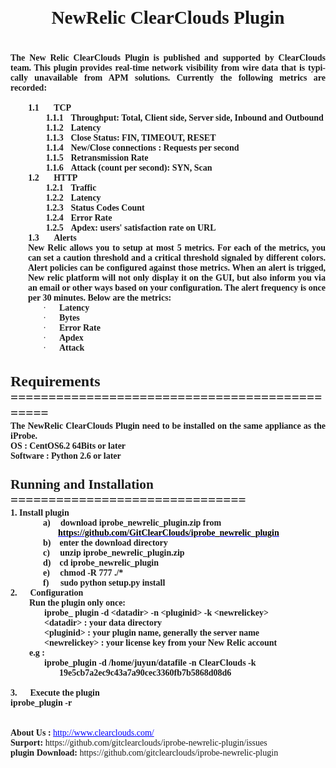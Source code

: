 
<html>

<head>
<meta http-equiv=Content-Type content="text/html; charset=windows-1252">
<meta name=Generator content="Microsoft Word 12 (filtered)">
<style>
<!--
 /* Font Definitions */
 @font-face
	{font-family:Wingdings;
	panose-1:5 0 0 0 0 0 0 0 0 0;}
@font-face
	{font-family:SimSun;
	panose-1:2 1 6 0 3 1 1 1 1 1;}
@font-face
	{font-family:"Cambria Math";
	panose-1:2 4 5 3 5 4 6 3 2 4;}
@font-face
	{font-family:Calibri;
	panose-1:2 15 5 2 2 2 4 3 2 4;}
@font-face
	{font-family:Tahoma;
	panose-1:2 11 6 4 3 5 4 4 2 4;}
@font-face
	{font-family:\5B8B\4F53;}
@font-face
	{font-family:"\@SimSun";
	panose-1:2 1 6 0 3 1 1 1 1 1;}
 /* Style Definitions */
 p.MsoNormal, li.MsoNormal, div.MsoNormal
	{margin:0in;
	margin-bottom:.0001pt;
	text-align:justify;
	text-justify:inter-ideograph;
	font-size:10.5pt;
	font-family:"Calibri","sans-serif";}
h1
	{mso-style-link:"Heading 1 Char";
	margin-top:17.0pt;
	margin-right:0in;
	margin-bottom:16.5pt;
	margin-left:0in;
	text-align:justify;
	text-justify:inter-ideograph;
	line-height:240%;
	page-break-after:avoid;
	font-size:22.0pt;
	font-family:"Calibri","sans-serif";
	font-weight:bold;}
h3
	{mso-style-link:"Heading 3 Char";
	margin-top:10.0pt;
	margin-right:0in;
	margin-bottom:0in;
	margin-left:0in;
	margin-bottom:.0001pt;
	text-align:justify;
	text-justify:inter-ideograph;
	page-break-after:avoid;
	font-size:10.5pt;
	font-family:"Cambria","serif";
	color:#4F81BD;
	font-weight:bold;}
p.MsoCommentText, li.MsoCommentText, div.MsoCommentText
	{mso-style-link:"Comment Text Char";
	margin:0in;
	margin-bottom:.0001pt;
	text-align:justify;
	text-justify:inter-ideograph;
	font-size:10.0pt;
	font-family:"Calibri","sans-serif";}
p.MsoHeader, li.MsoHeader, div.MsoHeader
	{mso-style-link:"Header Char";
	margin:0in;
	margin-bottom:.0001pt;
	text-align:center;
	layout-grid-mode:char;
	border:none;
	padding:0in;
	font-size:9.0pt;
	font-family:"Calibri","sans-serif";}
p.MsoFooter, li.MsoFooter, div.MsoFooter
	{mso-style-link:"Footer Char";
	margin:0in;
	margin-bottom:.0001pt;
	layout-grid-mode:char;
	font-size:9.0pt;
	font-family:"Calibri","sans-serif";}
a:link, span.MsoHyperlink
	{color:blue;
	text-decoration:underline;}
a:visited, span.MsoHyperlinkFollowed
	{color:purple;
	text-decoration:underline;}
p
	{margin-right:0in;
	margin-left:0in;
	font-size:12.0pt;
	font-family:"Times New Roman","serif";}
p.MsoCommentSubject, li.MsoCommentSubject, div.MsoCommentSubject
	{mso-style-link:"Comment Subject Char";
	margin:0in;
	margin-bottom:.0001pt;
	text-align:justify;
	text-justify:inter-ideograph;
	font-size:10.0pt;
	font-family:"Calibri","sans-serif";
	font-weight:bold;}
p.MsoAcetate, li.MsoAcetate, div.MsoAcetate
	{mso-style-link:"Balloon Text Char";
	margin:0in;
	margin-bottom:.0001pt;
	text-align:justify;
	text-justify:inter-ideograph;
	font-size:8.0pt;
	font-family:"Tahoma","sans-serif";}
p.MsoListParagraph, li.MsoListParagraph, div.MsoListParagraph
	{margin:0in;
	margin-bottom:.0001pt;
	text-align:justify;
	text-justify:inter-ideograph;
	text-indent:21.0pt;
	font-size:10.5pt;
	font-family:"Calibri","sans-serif";}
span.HeaderChar
	{mso-style-name:"Header Char";
	mso-style-link:Header;}
span.FooterChar
	{mso-style-name:"Footer Char";
	mso-style-link:Footer;}
span.Heading1Char
	{mso-style-name:"Heading 1 Char";
	mso-style-link:"Heading 1";
	font-weight:bold;}
span.BalloonTextChar
	{mso-style-name:"Balloon Text Char";
	mso-style-link:"Balloon Text";
	font-family:"Tahoma","sans-serif";}
span.CommentTextChar
	{mso-style-name:"Comment Text Char";
	mso-style-link:"Comment Text";}
span.CommentSubjectChar
	{mso-style-name:"Comment Subject Char";
	mso-style-link:"Comment Subject";
	font-weight:bold;}
span.Heading3Char
	{mso-style-name:"Heading 3 Char";
	mso-style-link:"Heading 3";
	font-family:"Cambria","serif";
	color:#4F81BD;
	font-weight:bold;}
.MsoChpDefault
	{font-size:10.5pt;}
 /* Page Definitions */
 @page WordSection1
	{size:595.3pt 841.9pt;
	margin:1.0in 77.8pt 1.0in 1.25in;
	layout-grid:15.6pt;}
div.WordSection1
	{page:WordSection1;}
 /* List Definitions */
 ol
	{margin-bottom:0in;}
ul
	{margin-bottom:0in;}
-->
</style>

</head>

<body lang=EN-US link=blue vlink=purple style='text-justify-trim:punctuation'>

<div class=WordSection1 style='layout-grid:15.6pt'>

<h1 align=center style='text-align:center'>NewRelic ClearClouds Plugin</h1>

<p class=MsoNormal><b>The New Relic ClearClouds Plugin is published and
supported by ClearClouds team. This plugin provides real-time network
visibility from wire data that is typically unavailable from APM solutions. Currently
the following metrics are recorded:</b></p>

<p class=MsoNormal><b>&nbsp;</b></p>

<p class=MsoListParagraph style='margin-left:49.6pt;text-indent:-28.35pt'><b>1.1<span
style='font:7.0pt "Times New Roman"'>&nbsp;&nbsp;&nbsp;&nbsp;&nbsp;&nbsp;&nbsp;&nbsp;&nbsp;
</span></b><b>TCP</b></p>

<p class=MsoListParagraph style='margin-left:70.9pt;text-indent:-28.35pt'><b>1.1.1<span
style='font:7.0pt "Times New Roman"'>&nbsp;&nbsp;&nbsp;&nbsp; </span></b><b>Throughput:
Total, Client side, Server side,</b> <b>Inbound and Outbound</b></p>

<p class=MsoListParagraph style='margin-left:70.9pt;text-indent:-28.35pt'><b>1.1.2<span
style='font:7.0pt "Times New Roman"'>&nbsp;&nbsp;&nbsp;&nbsp; </span></b><b>Latency</b></p>

<p class=MsoListParagraph style='margin-left:70.9pt;text-indent:-28.35pt'><b>1.1.3<span
style='font:7.0pt "Times New Roman"'>&nbsp;&nbsp;&nbsp;&nbsp; </span></b><b>Close
Status: FIN, TIMEOUT, RESET</b></p>

<p class=MsoListParagraph style='margin-left:70.9pt;text-indent:-28.35pt'><b>1.1.4<span
style='font:7.0pt "Times New Roman"'>&nbsp;&nbsp;&nbsp;&nbsp; </span></b><b>New/Close
connections :</b> <b>Requests per second</b></p>

<p class=MsoListParagraph style='margin-left:70.9pt;text-indent:-28.35pt'><b>1.1.5<span
style='font:7.0pt "Times New Roman"'>&nbsp;&nbsp;&nbsp;&nbsp; </span></b><b>Retransmission
Rate</b></p>

<p class=MsoListParagraph style='margin-left:70.9pt;text-indent:-28.35pt'><b>1.1.6<span
style='font:7.0pt "Times New Roman"'>&nbsp;&nbsp;&nbsp;&nbsp; </span></b><b>Attack
(count per second): SYN, Scan</b></p>

<p class=MsoListParagraph style='margin-left:49.6pt;text-indent:-28.35pt'><b>1.2<span
style='font:7.0pt "Times New Roman"'>&nbsp;&nbsp;&nbsp;&nbsp;&nbsp;&nbsp;&nbsp;&nbsp;&nbsp;
</span></b><b>HTTP </b></p>

<p class=MsoListParagraph style='margin-left:70.9pt;text-indent:-28.35pt'><b>1.2.1<span
style='font:7.0pt "Times New Roman"'>&nbsp;&nbsp;&nbsp;&nbsp; </span></b><b>Traffic</b></p>

<p class=MsoListParagraph style='margin-left:70.9pt;text-indent:-28.35pt'><b>1.2.2<span
style='font:7.0pt "Times New Roman"'>&nbsp;&nbsp;&nbsp;&nbsp; </span></b><b>Latency</b></p>

<p class=MsoListParagraph style='margin-left:70.9pt;text-indent:-28.35pt'><b>1.2.3<span
style='font:7.0pt "Times New Roman"'>&nbsp;&nbsp;&nbsp;&nbsp; </span></b><b>Status
Codes Count</b></p>

<p class=MsoListParagraph style='margin-left:70.9pt;text-indent:-28.35pt'><b>1.2.4<span
style='font:7.0pt "Times New Roman"'>&nbsp;&nbsp;&nbsp;&nbsp; </span></b><b>Error
Rate</b></p>

<p class=MsoListParagraph style='margin-left:70.9pt;text-indent:-28.35pt'><b>1.2.5<span
style='font:7.0pt "Times New Roman"'>&nbsp;&nbsp;&nbsp;&nbsp; </span></b><b>Apdex:
users' satisfaction rate on URL</b></p>

<p class=MsoListParagraph style='margin-left:49.6pt;text-indent:-28.35pt'><b>1.3<span
style='font:7.0pt "Times New Roman"'>&nbsp;&nbsp;&nbsp;&nbsp;&nbsp;&nbsp;&nbsp;&nbsp;&nbsp;
</span></b><b>Alerts</b></p>

<p class=MsoNormal style='margin-left:21.0pt'><b>         New Relic allows you
to setup at most 5 metrics. For each of the metrics, you can set a caution
threshold and a critical threshold signaled by different colors. Alert policies
can be configured against those metrics. When an alert is trigged, New relic
platform will not only display it on the GUI, but also inform you via an email
or other ways based on your configuration. The alert frequency is once per 30
minutes. Below are the metrics:</b></p>

<p class=MsoListParagraph style='margin-left:57.2pt;text-indent:-.25in'><span
style='font-family:Symbol'>·<span style='font:7.0pt "Times New Roman"'>&nbsp;&nbsp;&nbsp;&nbsp;&nbsp;&nbsp;&nbsp;&nbsp;
</span></span><b>Latency</b></p>

<p class=MsoListParagraph style='margin-left:57.2pt;text-indent:-.25in'><span
style='font-family:Symbol'>·<span style='font:7.0pt "Times New Roman"'>&nbsp;&nbsp;&nbsp;&nbsp;&nbsp;&nbsp;&nbsp;&nbsp;
</span></span><b>Bytes</b></p>

<p class=MsoListParagraph style='margin-left:57.2pt;text-indent:-.25in'><span
style='font-family:Symbol'>·<span style='font:7.0pt "Times New Roman"'>&nbsp;&nbsp;&nbsp;&nbsp;&nbsp;&nbsp;&nbsp;&nbsp;
</span></span><b>Error Rate</b></p>

<p class=MsoListParagraph style='margin-left:57.2pt;text-indent:-.25in'><span
style='font-family:Symbol'>·<span style='font:7.0pt "Times New Roman"'>&nbsp;&nbsp;&nbsp;&nbsp;&nbsp;&nbsp;&nbsp;&nbsp;
</span></span><b>Apdex</b></p>

<p class=MsoListParagraph style='margin-left:57.2pt;text-indent:-.25in'><span
style='font-family:Symbol'>·<span style='font:7.0pt "Times New Roman"'>&nbsp;&nbsp;&nbsp;&nbsp;&nbsp;&nbsp;&nbsp;&nbsp;
</span></span><b>Attack</b></p>

<p class=MsoNormal><b>&nbsp;</b></p>

<p class=MsoNormal><b>&nbsp;</b></p>

<p class=MsoNormal><b><span style='font-size:18.0pt'>Requirements</span></b></p>

<p class=MsoNormal><b><span style='font-size:16.0pt'>==============================================</span></b></p>

<p class=MsoNormal><b>The NewRelic ClearClouds Plugin need to be installed on
the same appliance as the iProbe. </b></p>

<p class=MsoNormal><b>OS : CentOS6.2 64Bits or later</b></p>

<p class=MsoNormal><b>Software : Python 2.6 or later</b></p>

<p class=MsoNormal><b><span style='font-size:16.0pt'>&nbsp;</span></b></p>

<p class=MsoNormal><b><span style='font-size:16.0pt'>Running and Installation</span></b></p>

<p class=MsoNormal><b><span style='font-size:16.0pt'>===============================</span></b></p>

<p class=MsoNormal><b>1. </b><a name="_GoBack"></a><b>Install plugin</b></p>

<p class=MsoListParagraph align=left style='margin-left:57.0pt;text-align:left;
text-indent:-.25in'><b>a)<span style='font:7.0pt "Times New Roman"'>&nbsp;&nbsp;&nbsp;&nbsp;&nbsp;&nbsp;
</span></b><b>download iprobe_newrelic_plugin.zip from <a
href="https://github.com/GitClearClouds/iprobe_newrelic_plugin.git"><span
style='color:windowtext;text-decoration:none'>https://github.com/GitClearClouds/iprobe_newrelic_plugin</span></a></b></p>

<p class=MsoListParagraph align=left style='margin-left:57.0pt;text-align:left;
text-indent:-.25in'><b>b)<span style='font:7.0pt "Times New Roman"'>&nbsp;&nbsp;&nbsp;&nbsp;&nbsp;
</span></b><b>enter the download directory</b></p>

<p class=MsoListParagraph align=left style='margin-left:57.0pt;text-align:left;
text-indent:-.25in'><b>c)<span style='font:7.0pt "Times New Roman"'>&nbsp;&nbsp;&nbsp;&nbsp;&nbsp;&nbsp;
</span></b><b>unzip iprobe_newrelic_plugin.zip</b></p>

<p class=MsoListParagraph style='margin-left:57.0pt;text-indent:-.25in'><b>d)<span
style='font:7.0pt "Times New Roman"'>&nbsp;&nbsp;&nbsp;&nbsp;&nbsp; </span></b><b>cd
iprobe_newrelic_plugin</b></p>

<p class=MsoListParagraph style='margin-left:57.0pt;text-indent:-.25in'><b>e)<span
style='font:7.0pt "Times New Roman"'>&nbsp;&nbsp;&nbsp;&nbsp;&nbsp;&nbsp; </span></b><b>chmod
-R 777  ./*</b></p>

<p class=MsoListParagraph style='margin-left:57.0pt;text-indent:-.25in'><b>f)<span
style='font:7.0pt "Times New Roman"'>&nbsp;&nbsp;&nbsp;&nbsp;&nbsp;&nbsp;&nbsp;
</span></b><b>sudo python setup.py install</b></p>

<p class=MsoListParagraph style='margin-left:21.25pt;text-indent:-21.25pt'><b>2.<span
style='font:7.0pt "Times New Roman"'>&nbsp;&nbsp;&nbsp;&nbsp;&nbsp;&nbsp;&nbsp;&nbsp;
</span></b><b>Configuration</b></p>

<p class=MsoNormal style='margin-left:22.5pt'><b>Run the plugin only once:</b></p>

<p class=MsoNormal style='margin-left:58.5pt;text-indent:-.25in'><b>iprobe_ plugin 
-d &lt;datadir&gt;  -n &lt;pluginid&gt;  -k &lt;newrelickey&gt;</b></p>

<p class=MsoNormal style='margin-left:58.5pt;text-indent:-.25in'><b>        &lt;datadir&gt; 
:  your data directory</b></p>

<p class=MsoNormal style='margin-left:58.5pt;text-indent:-.25in'><b>        &lt;pluginid&gt; 
:  your plugin name, generally the server name</b></p>

<p class=MsoNormal style='margin-left:58.5pt;text-indent:-.25in'><b>        &lt;newrelickey&gt; 
:  your license key from your New Relic account</b></p>

<p class=MsoListParagraph style='margin-left:22.5pt;text-indent:0in'><b>e.g :</b></p>

<p class=MsoNormal align=left style='margin-left:58.5pt;text-align:left;
text-indent:-.25in'><b>iprobe_plugin -d /home/juyun/datafile  -n ClearClouds -k
</b><b>19e5cb7a2ec9c43a7a90cec3360fb7b5868d08d6</b></p>

<p class=MsoNormal><b>&nbsp;</b></p>

<p class=MsoListParagraph style='margin-left:21.25pt;text-indent:-21.25pt'><b>3.<span
style='font:7.0pt "Times New Roman"'>&nbsp;&nbsp;&nbsp;&nbsp;&nbsp;&nbsp;&nbsp;&nbsp;
</span></b><b>Execute the plugin</b></p>

<p class=MsoNormal><b>         iprobe_plugin -r</b></p>

<p class=MsoNormal><b>&nbsp;</b></p>

<p class=MsoListParagraph style='text-indent:0in'><b>&nbsp;</b></p>

<p class=MsoListParagraph style='text-indent:0in'><b>About Us : </b><a
href="http://www.clearclouds.com/about/">http://www.clearclouds.com/ </a></p>

<p class=MsoListParagraph style='margin-left:21.25pt;text-indent:-21.25pt'><b>Surport:
</b>https://github.com/gitclearclouds/iprobe-newrelic-plugin/issues</p>

<p class=MsoListParagraph align=left style='margin-left:21.25pt;text-align:
left;text-indent:-21.25pt'><b>plugin Download: </b>https://github.com/gitclearclouds/iprobe-newrelic-plugin</p>

<p class=MsoNormal><b>&nbsp;</b></p>

<p class=MsoNormal><b>&nbsp;</b></p>

<p class=MsoNormal><b>&nbsp;</b></p>

</div>

</body>

</html>
